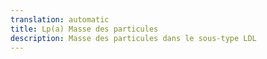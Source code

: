 ```yaml
---
translation: automatic
title: Lp(a) Masse des particules
description: Masse des particules dans le sous-type LDL
---
```


